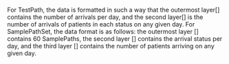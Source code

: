 For TestPath, the data is formatted in such a way that the outermost layer[] contains the number of arrivals per day, and the second layer[] is the number of arrivals of patients in each status on any given day.
For SamplePathSet, the data format is as follows: the outermost layer [] contains 60 SamplePaths, the second layer [] contains the arrival status per day, and the third layer [] contains the number of patients arriving on any given day.
